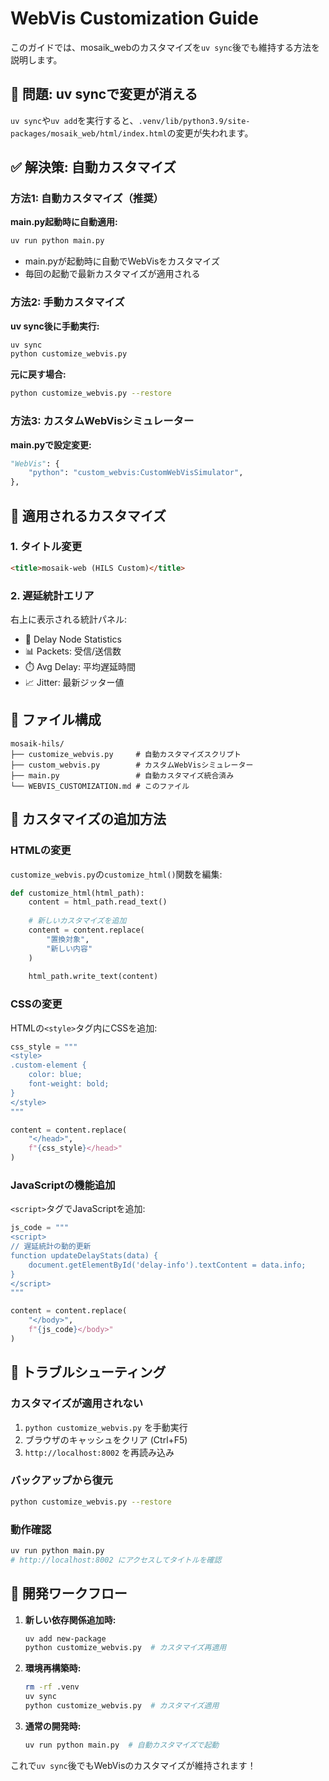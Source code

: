# WebVis Customization Guide

このガイドでは、mosaik_webのカスタマイズを`uv sync`後でも維持する方法を説明します。

## 🔄 問題: uv syncで変更が消える

`uv sync`や`uv add`を実行すると、`.venv/lib/python3.9/site-packages/mosaik_web/html/index.html`の変更が失われます。

## ✅ 解決策: 自動カスタマイズ

### 方法1: 自動カスタマイズ（推奨）

**main.py起動時に自動適用:**
```bash
uv run python main.py
```
- main.pyが起動時に自動でWebVisをカスタマイズ
- 毎回の起動で最新カスタマイズが適用される

### 方法2: 手動カスタマイズ

**uv sync後に手動実行:**
```bash
uv sync
python customize_webvis.py
```

**元に戻す場合:**
```bash
python customize_webvis.py --restore
```

### 方法3: カスタムWebVisシミュレーター

**main.pyで設定変更:**
```python
"WebVis": {
    "python": "custom_webvis:CustomWebVisSimulator",
},
```

## 🎨 適用されるカスタマイズ

### 1. タイトル変更
```html
<title>mosaik-web (HILS Custom)</title>
```

### 2. 遅延統計エリア
右上に表示される統計パネル:
- 🔄 Delay Node Statistics
- 📊 Packets: 受信/送信数
- ⏱️ Avg Delay: 平均遅延時間
- 📈 Jitter: 最新ジッター値

## 📁 ファイル構成

```
mosaik-hils/
├── customize_webvis.py     # 自動カスタマイズスクリプト
├── custom_webvis.py        # カスタムWebVisシミュレーター
├── main.py                 # 自動カスタマイズ統合済み
└── WEBVIS_CUSTOMIZATION.md # このファイル
```

## 🔧 カスタマイズの追加方法

### HTMLの変更
`customize_webvis.py`の`customize_html()`関数を編集:

```python
def customize_html(html_path):
    content = html_path.read_text()
    
    # 新しいカスタマイズを追加
    content = content.replace(
        "置換対象",
        "新しい内容"
    )
    
    html_path.write_text(content)
```

### CSSの変更
HTMLの`<style>`タグ内にCSSを追加:

```python
css_style = """
<style>
.custom-element {
    color: blue;
    font-weight: bold;
}
</style>
"""

content = content.replace(
    "</head>",
    f"{css_style}</head>"
)
```

### JavaScriptの機能追加
`<script>`タグでJavaScriptを追加:

```python
js_code = """
<script>
// 遅延統計の動的更新
function updateDelayStats(data) {
    document.getElementById('delay-info').textContent = data.info;
}
</script>
"""

content = content.replace(
    "</body>",
    f"{js_code}</body>"
)
```

## 🐛 トラブルシューティング

### カスタマイズが適用されない
1. `python customize_webvis.py` を手動実行
2. ブラウザのキャッシュをクリア (Ctrl+F5)
3. `http://localhost:8002` を再読み込み

### バックアップから復元
```bash
python customize_webvis.py --restore
```

### 動作確認
```bash
uv run python main.py
# http://localhost:8002 にアクセスしてタイトルを確認
```

## 📝 開発ワークフロー

1. **新しい依存関係追加時:**
   ```bash
   uv add new-package
   python customize_webvis.py  # カスタマイズ再適用
   ```

2. **環境再構築時:**
   ```bash
   rm -rf .venv
   uv sync
   python customize_webvis.py  # カスタマイズ適用
   ```

3. **通常の開発時:**
   ```bash
   uv run python main.py  # 自動カスタマイズで起動
   ```

これで`uv sync`後でもWebVisのカスタマイズが維持されます！
